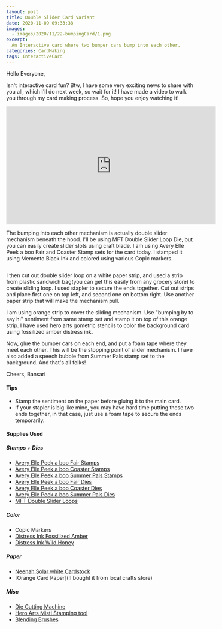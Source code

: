 ```yaml
---
layout: post
title: Double Slider Card Variant
date: 2020-11-09 09:33:38
images: 
  - images/2020/11/22-bumpingCard/1.png
excerpt:
  An Interactive card where two bumper cars bump into each other. 
categories: CardMaking
tags: InteractiveCard 
---
```


Hello Everyone,

Isn't interactive card fun? Btw, I have some very exciting news to share with you all, which I'll do next week, so wait for it! I have made a video to walk you through my card making process. So, hope you enjoy watching it!

<div class="videoWrapper">

  <iframe width="560" height="315" src="https://www.youtube.com/embed/NwTUJIx0PXo" frameborder="0" allow="accelerometer; autoplay; clipboard-write; encrypted-media; gyroscope; picture-in-picture" allowfullscreen></iframe>
  
</div>

The bumping into each other mechanism is actually double slider mechanism beneath the hood. I'll be using MFT Double Slider Loop Die, but you can easily create slider slots using craft blade. I am using Avery Elle Peek a boo Fair and Coaster Stamp sets for the card today. I stamped it using Memento Black Ink and colored using various Copic markers. 

<img alt src="/images/2020/11/22-bumpingCard/1.png">

I then cut out double slider loop on a white paper strip, and used a strip from plastic sandwich bag(you can get this easily from any grocery store) to create sliding loop. I used stapler to secure the ends together. Cut out strips and place first one on top left, and second one on bottom right. Use another paper strip that will make the mechanism pull. 

I am using orange strip to cover the sliding mechanism. Use "bumping by to say hi" sentiment from same stamp set and stamp it on top of this orange strip. I have used hero arts gometric stencils to color the background card using fossilized amber distress ink.

Now, glue the bumper cars on each end, and put a foam tape where they meet each other. This will be the stopping point of slider mechanism. I have also added a speech bubble from Summer Pals stamp set to the background. And that's all folks!

Cheers,
Bansari

#### Tips
- Stamp the sentiment on the paper before gluing it to the main card.
- If your stapler is big like mine, you may have hard time putting these two ends together, in that case, just use a foam tape to secure the ends temporarily. 

#### Supplies Used
##### Stamps + Dies
 - [Avery Elle Peek a boo Fair Stamps](https://www.averyelle.com/peek-a-boo-fair-clear-stamps/)
 - [Avery Elle Peek a boo Coaster Stamps](https://www.averyelle.com/peek-a-boo-coaster-clear-stamps/)
 - [Avery Elle Peek a boo Summer Pals Stamps](https://www.averyelle.com/peek-a-boo-summer-pals-clear-stamps/)
 - [Avery Elle Peek a boo Fair Dies](https://www.averyelle.com/die-peek-a-boo-fair-elle-ments/)
 - [Avery Elle Peek a boo Coaster Dies](https://www.averyelle.com/die-peek-a-boo-coaster-elle-ments/)
 - [Avery Elle Peek a boo Summer Pals Dies](https://www.ellenhutson.com/peek-a-boo-summer-pals-avery-elle-ments-dies/)
 - [MFT Double Slider Loops](https://mftstamps.com/products/double-slider-loop-slots-die-namics)

##### Color
 - Copic Markers
 - [Distress Ink Fossilized Amber](https://craftymeraki.com/products/tim-holtz-distress%C2%AE-ink-pad-fossilized-amber-tim43225)
 - [Distress Ink Wild Honey](https://craftymeraki.com/products/tim-holtz-distress%C2%AE-ink-pad-wild-honey-tim27201)

##### Paper
 - [Neenah Solar white Cardstock](https://www.joann.com/classic-crest-250-pk-8.5x11-cardstocks-solar-white/15722937.html)
 - [Orange Card Paper](!I bought it from local crafts store)

##### Misc
 - [Die Cutting Machine](https://www.amazon.com/Sizzix-660425-Machine-8-Inch-White/dp/B00R50G34U)
 - [Hero Arts Misti Stamping tool](https://www.joann.com/hero-arts-misti-black/17374133.html)
 - [Blending Brushes](https://amz.run/41xH)
